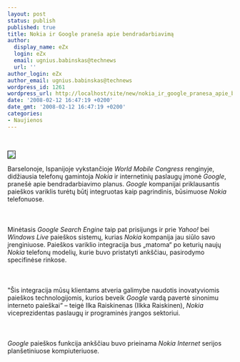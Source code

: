 ```yaml
---
layout: post
status: publish
published: true
title: Nokia ir Google praneša apie bendradarbiavimą
author:
  display_name: eZx
  login: eZx
  email: ugnius.babinskas@technews
  url: ''
author_login: eZx
author_email: ugnius.babinskas@technews
wordpress_id: 1261
wordpress_url: http://localhost/site/new/nokia_ir_google_pranesa_apie_bendradarbiavima/
date: '2008-02-12 16:47:19 +0200'
date_gmt: '2008-02-12 16:47:19 +0200'
categories:
- Naujienos
---
```

<p>
<br>
<div class="imgright"><img src=" http://www.technews.lt/upl/Failai/123.JPG " border="1"></div>
<p>Barselonoje, Ispanijoje vykstančioje <i>World Mobile Congress</i> renginyje, didžiausia telefonų gamintoja <i>Nokia</i> ir internetinių paslaugų įmonė <i>Google</i>, pranešė apie bendradarbiavimo planus. <i>Google</i> kompanijai priklausantis paieškos variklis turėtų būtį integruotas kaip pagrindinis, būsimuose <i>Nokia</i> telefonuose.<br />
<br><br />
<br>Minėtasis <i>Google Search Engine</i> taip pat prisijungs ir prie <i>Yahoo!</i> bei <i>Windows Live</i> paieškos sistemų, kurias <i>Nokia</i> kompanija jau siūlo savo įrenginiuose. Paieškos variklio integracija bus „matoma“ po keturių naujų <i>Nokia</i> telefonų modelių, kurie buvo pristatyti ankščiau, pasirodymo specifinėse rinkose.<br />
<br><br />
<br>&quot;Šis integracija mūsų klientams atveria galimybe naudotis inovatyviomis paieškos technologijomis, kurios beveik <i>Google</i> vardą pavertė sinonimu interneto paieškai“ – teigė Ilka Raiskinenas (Ilkka Raiskinen), <i>Nokia</i> viceprezidentas paslaugų ir programinės įrangos sektoriui.<br />
<br><br />
<br><i>Google</i> paieškos funkcija ankščiau buvo prieinama <i>Nokia Internet</i> serijos planšetiniuose kompiuteriuose.<br />
<br></p>

